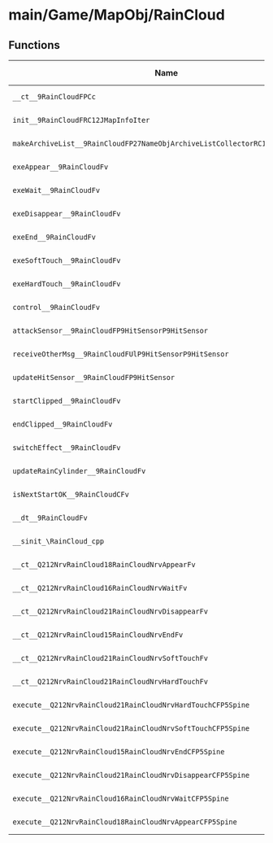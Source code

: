 # main/Game/MapObj/RainCloud

## Functions

| Name | Address | Match % |
|------|---------|---------|
| `__ct__9RainCloudFPCc` | `0x80219578` | :x: (0.0%) |
| `init__9RainCloudFRC12JMapInfoIter` | `0x802195F8` | :x: (0.0%) |
| `makeArchiveList__9RainCloudFP27NameObjArchiveListCollectorRC12JMapInfoIter` | `0x802199B8` | :x: (0.0%) |
| `exeAppear__9RainCloudFv` | `0x80219A40` | :x: (0.0%) |
| `exeWait__9RainCloudFv` | `0x80219B1C` | :x: (0.0%) |
| `exeDisappear__9RainCloudFv` | `0x80219B94` | :x: (0.0%) |
| `exeEnd__9RainCloudFv` | `0x80219C4C` | :x: (0.0%) |
| `exeSoftTouch__9RainCloudFv` | `0x80219CB8` | :x: (0.0%) |
| `exeHardTouch__9RainCloudFv` | `0x80219D28` | :x: (0.0%) |
| `control__9RainCloudFv` | `0x80219D9C` | :x: (0.0%) |
| `attackSensor__9RainCloudFP9HitSensorP9HitSensor` | `0x80219E84` | :x: (0.0%) |
| `receiveOtherMsg__9RainCloudFUlP9HitSensorP9HitSensor` | `0x80219EF8` | :x: (0.0%) |
| `updateHitSensor__9RainCloudFP9HitSensor` | `0x8021A028` | :x: (0.0%) |
| `startClipped__9RainCloudFv` | `0x8021A0B4` | :x: (0.0%) |
| `endClipped__9RainCloudFv` | `0x8021A104` | :x: (0.0%) |
| `switchEffect__9RainCloudFv` | `0x8021A16C` | :x: (0.0%) |
| `updateRainCylinder__9RainCloudFv` | `0x8021A348` | :x: (0.0%) |
| `isNextStartOK__9RainCloudCFv` | `0x8021A4BC` | :x: (0.0%) |
| `__dt__9RainCloudFv` | `0x8021A584` | :x: (0.0%) |
| `__sinit_\RainCloud_cpp` | `0x8021A5E0` | :x: (0.0%) |
| `__ct__Q212NrvRainCloud18RainCloudNrvAppearFv` | `0x8021A62C` | :x: (0.0%) |
| `__ct__Q212NrvRainCloud16RainCloudNrvWaitFv` | `0x8021A63C` | :x: (0.0%) |
| `__ct__Q212NrvRainCloud21RainCloudNrvDisappearFv` | `0x8021A64C` | :x: (0.0%) |
| `__ct__Q212NrvRainCloud15RainCloudNrvEndFv` | `0x8021A65C` | :x: (0.0%) |
| `__ct__Q212NrvRainCloud21RainCloudNrvSoftTouchFv` | `0x8021A66C` | :x: (0.0%) |
| `__ct__Q212NrvRainCloud21RainCloudNrvHardTouchFv` | `0x8021A67C` | :x: (0.0%) |
| `execute__Q212NrvRainCloud21RainCloudNrvHardTouchCFP5Spine` | `0x8021A68C` | :x: (0.0%) |
| `execute__Q212NrvRainCloud21RainCloudNrvSoftTouchCFP5Spine` | `0x8021A694` | :x: (0.0%) |
| `execute__Q212NrvRainCloud15RainCloudNrvEndCFP5Spine` | `0x8021A69C` | :x: (0.0%) |
| `execute__Q212NrvRainCloud21RainCloudNrvDisappearCFP5Spine` | `0x8021A6A4` | :x: (0.0%) |
| `execute__Q212NrvRainCloud16RainCloudNrvWaitCFP5Spine` | `0x8021A6AC` | :x: (0.0%) |
| `execute__Q212NrvRainCloud18RainCloudNrvAppearCFP5Spine` | `0x8021A6B4` | :x: (0.0%) |